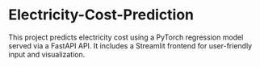 # Electricity-Cost-Prediction
This project predicts electricity cost using a PyTorch regression model served via a FastAPI API. It includes a Streamlit frontend for user-friendly input and visualization. 
